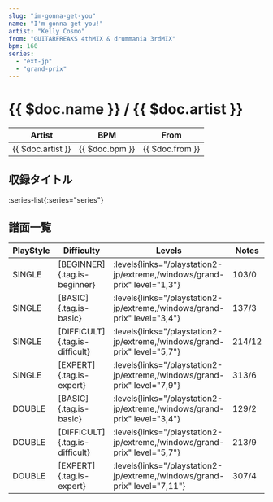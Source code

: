 ```yaml
---
slug: "im-gonna-get-you"
name: "I'm gonna get you!"
artist: "Kelly Cosmo"
from: "GUITARFREAKS 4thMIX & drummania 3rdMIX"
bpm: 160
series:
  - "ext-jp"
  - "grand-prix"
---
```


# {{ $doc.name }} / {{ $doc.artist }}

|Artist|BPM|From|
|------|---|----|
|{{ $doc.artist }}|{{ $doc.bpm }}|{{ $doc.from }}|

## 収録タイトル

:series-list{:series="series"}

## 譜面一覧

|PlayStyle|Difficulty|Levels|Notes|Movie|
|---------|----------|------|-----|-----|
|SINGLE|[BEGINNER]{.tag.is-beginner}| :levels{links="/playstation2-jp/extreme,/windows/grand-prix" level="1,3"}|103/0||
|SINGLE|[BASIC]{.tag.is-basic}| :levels{links="/playstation2-jp/extreme,/windows/grand-prix" level="3,4"}|137/3||
|SINGLE|[DIFFICULT]{.tag.is-difficult}| :levels{links="/playstation2-jp/extreme,/windows/grand-prix" level="5,7"}|214/12||
|SINGLE|[EXPERT]{.tag.is-expert}| :levels{links="/playstation2-jp/extreme,/windows/grand-prix" level="7,9"}|313/6||
|DOUBLE|[BASIC]{.tag.is-basic}| :levels{links="/playstation2-jp/extreme,/windows/grand-prix" level="3,4"}|129/2||
|DOUBLE|[DIFFICULT]{.tag.is-difficult}| :levels{links="/playstation2-jp/extreme,/windows/grand-prix" level="5,7"}|213/9||
|DOUBLE|[EXPERT]{.tag.is-expert}| :levels{links="/playstation2-jp/extreme,/windows/grand-prix" level="7,11"}|307/4||
